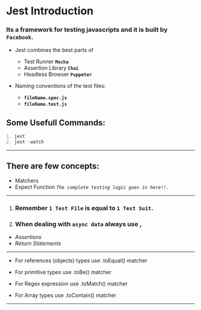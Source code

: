# Jest Introduction

### Its a framework for testing javascripts and it is built by `Facebook`.

- Jest combines the best parts of

  - Test Runner **`Mocha`**
  - Assertion Library **`Chai`**
  - Headless Browser **`Puppeter`**

- Naming conventions of the test files:

  - **`fileName.spec.js`**
  - **`fileName.test.js`**

## Some Usefull Commands:

```js
1. jest
2. jest -watch
```

---

## There are few concepts:

- Matchers
- Expect Function _`The complete testing logic goes in here!!.`_

---

1. ### Remember `1 Test File` is equal to `1 Test Suit`.

2. ### When dealing with `async data` always use ,

- _Assertions_
- _Return Statements_

---

- For references (objects) types use
  .toEqual() matcher

- For primitive types use
  .toBe() matcher

- For Regex expression use
  .toMatch() matcher

- For Array types use
  .toContain() matcher

---

